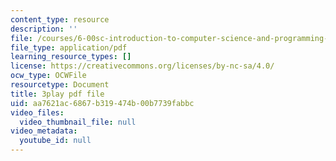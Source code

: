 ```yaml
---
content_type: resource
description: ''
file: /courses/6-00sc-introduction-to-computer-science-and-programming-spring-2011/aa7621ac6867b319474b00b7739fabbc_C2BBAW78fYg.pdf
file_type: application/pdf
learning_resource_types: []
license: https://creativecommons.org/licenses/by-nc-sa/4.0/
ocw_type: OCWFile
resourcetype: Document
title: 3play pdf file
uid: aa7621ac-6867-b319-474b-00b7739fabbc
video_files:
  video_thumbnail_file: null
video_metadata:
  youtube_id: null
---
```

